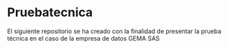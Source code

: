 # Pruebatecnica
El siguiente repositorio se ha creado con la finalidad de presentar la prueba técnica en el caso de la empresa de datos GEMA SAS
